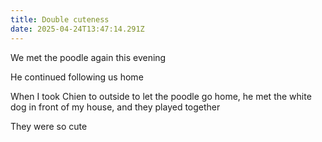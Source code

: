 ```yaml
---
title: Double cuteness
date: 2025-04-24T13:47:14.291Z
---
```


We met the poodle again this evening

He continued following us home

When I took Chien to outside to let the poodle go home, he met the white dog in front of my house, and they played together

They were so cute
